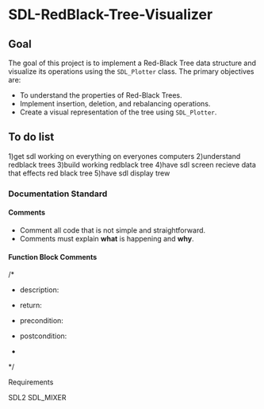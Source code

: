 # SDL-RedBlack-Tree-Visualizer

## Goal
The goal of this project is to implement a Red-Black Tree data structure and visualize its operations using the `SDL_Plotter` class. The primary objectives are:

- To understand the properties of Red-Black Trees.
- Implement insertion, deletion, and rebalancing operations.
- Create a visual representation of the tree using `SDL_Plotter`.

## To do list 
1)get sdl working on everything on everyones computers 
2)understand redblack trees
3)build working redblack tree
4)have sdl screen recieve data that effects red black tree
5)have sdl display trew

### Documentation Standard

#### Comments
- Comment all code that is not simple and straightforward.
- Comments must explain **what** is happening and **why**.

#### Function Block Comments
/*
 * description:
 * return:
 * precondition:
 * postcondition:

 * 
 */

Requirements

SDL2
SDL_MIXER
